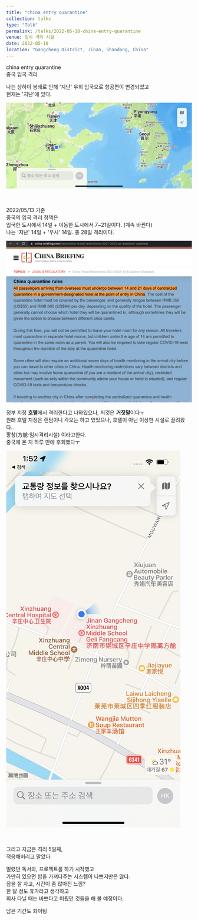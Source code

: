 ```yaml
---
title: "china entry quarantine"
collection: talks
type: "Talk"
permalink: /talks/2022-05-18-china-entry-quarantine
venue: 임시 격리 시설
date: 2022-05-18
location: "Gangcheng District, Jinan, Shandong, China"
---
```


china entry quarantine  
중국 입국 격리

나는 상하이 봉쇄로 인해 '지난' 우회 입국으로 항공편이 변경되었고  
현재는 '지난'에 있다.  

![](/assets/2022-05-18-13-55-27.png)

<br>

2022/05/13 기준  
중국의 입국 격리 정책은  
입국한 도시에서 14일 + 이동한 도시에서 7~21일이다. (계속 바뀐다)  
나는 '지난' 14일 + '우시' 14일. 총 28일 격리이다.  



![](/assets/2022-05-18-13-49-12.png)

정부 지정 **호텔**에서 격리한다고 나와있으나, 저것은 **거짓말**이다ㅜ   
원래 호텔 지정은 랜덤이니 각오는 하고 있었으나, 호텔이 아닌 이상한 시설로 끌려왔다..  
팡창(方舱·임시격리시설) 이라고한다.  
중국에 온 지 하루 만에 후회했다ㅜ

![](/assets/2022-05-18-14-00-52.png)

<br>

그리고 지금은 격리 5일째,  
적응해버리고 말았다.

밀렸던 독서와, 프로젝트를 하기 시작했고  
가만히 있으면 밥을 가져다주는 시스템이 나쁘지만은 않다.  
잠을 잘 자고, 시간이 좀 많아진 느낌?  
한 달 정도 휴가라고 생각하고  
회사 다닐 때는 바쁘다고 미뤘던 것들을 해 볼 예정이다.

남은 기간도 화이팅








